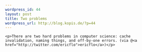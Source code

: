 ```yaml
--- 
wordpress_id: 44
layout: post
title: Two problems
wordpress_url: http://blog.kopis.de/?p=44
---
```


    <p>There are two hard problems in computer science: cache invalidation, naming things, and off-by-one errors. (via @<a href="http://twitter.com/ericflo">ericflo</a>)</p>
  
